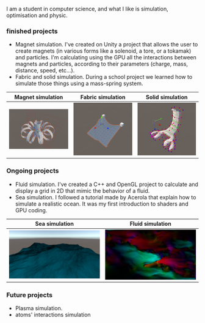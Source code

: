 I am a student in computer science, and what I like is simulation, optimisation and physic. 
### finished projects
  - Magnet simulation. I've created on Unity a project that allows the user to create magnets (in various forms like a solenoid, a tore, or a tokamak) and particles. I'm calculating using the GPU all the interactions between magnets and particles, according to their parameters (charge, mass, distance, speed, etc...).
  - Fabric and solid simulation. During a school project we learned how to simulate those things using a mass-spring system.

| Magnet simulation | Fabric simulation | Solid simulation|
|:-----------------:|:------------------:|:------------------:|
| ![](/magnets.png) | ![](/fabric.png) | ![](/solid.png) |


### Ongoing projects
  - Fluid simulation.  I've created a C++ and OpenGL project to calculate and display a grid in 2D that mimic the behavior of a fluid.
  - Sea simulation. I followed a tutorial made by Acerola that explain how to simulate a realistic ocean. It was my first introduction to shaders and GPU coding.

| Sea simulation | Fluid simulation |
|:-----------------:|:------------------:|
|  ![](/ocean.png) | ![](/fluid2.png)  |


### Future projects
  - Plasma simulation.
  - atoms' interactions simulation



